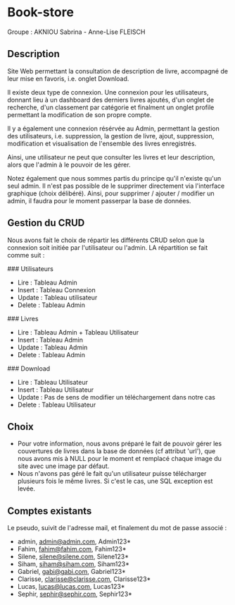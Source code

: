 # Book-store

Groupe : AKNIOU Sabrina - Anne-Lise FLEISCH

## Description

Site Web permettant la consultation de description de livre, accompagné de leur mise en favoris, i.e. onglet Download.

Il existe deux type de connexion. Une connexion pour les utilisateurs, donnant lieu à un dashboard des derniers livres ajoutés, d'un onglet de recherche, d'un classement par catégorie et finalment un onglet profile permettant la modification de son propre compte. 

Il y a également une connexion résérvée au Admin, permettant la gestion des utilisateurs, i.e. suppression, la gestion de livre, ajout, suppression, modification et visualisation de l'ensemble des livres enregistrés.

Ainsi, une utilisateur ne peut que consulter les livres et leur description, alors que l'admin à le pouvoir de les gérer.

Notez également que nous sommes partis du principe qu'il n'existe qu'un seul admin. Il n'est pas possible de le supprimer directement via l'interface graphique (choix délibéré). Ainsi, pour supprimer / ajouter / modifier un admin, il faudra pour le moment passerpar la base de données.

## Gestion du CRUD

Nous avons fait le choix de répartir les différents CRUD selon que la connexion soit initiée par l'utilisateur ou l'admin. LA répartition se fait comme suit :

### Utilisateurs 

- Lire : Tableau Admin
- Insert : Tableau Connexion 
- Update : Tableau utilisateur 
- Delete : Tableau Admin

### Livres 

- Lire : Tableau Admin + Tableau Utilisateur
- Insert : Tableau Admin
- Update : Tableau Admin
- Delete : Tableau Admin

### Download 

- Lire : Tableau Utilisateur 
- Insert : Tableau Utilisateur
- Update : Pas de sens de modifier un téléchargement dans notre cas
- Delete : Tableau Utilisateur

## Choix 

- Pour votre information, nous avons préparé le fait de pouvoir gérer les couvertures de livres dans la base de données (cf attribut 'url'), que nous avons mis à NULL pour le moment et remplacé chaque image du site avec une image par défaut.
- Nous n'avons pas géré le fait qu'un utilisateur puisse télécharger plusieurs fois le même livres. Si c'est le cas, une SQL exception est levée.

## Comptes existants 

Le pseudo, suivit de l'adresse mail, et finalement du mot de passe associé :

- admin, admin@admin.com, Admin123*
- Fahim, fahim@fahim.com, Fahim123*
- Silene, silene@silene.com, Silene123*
- Siham, siham@siham.com, Siham123*
- Gabriel, gabi@gabi.com, Gabriel123*
- Clarisse, clarisse@clarisse.com, Clarisse123*
- Lucas, lucas@lucas.com, Lucas123*
- Sephir, sephir@sephir.com, Sephir123*
